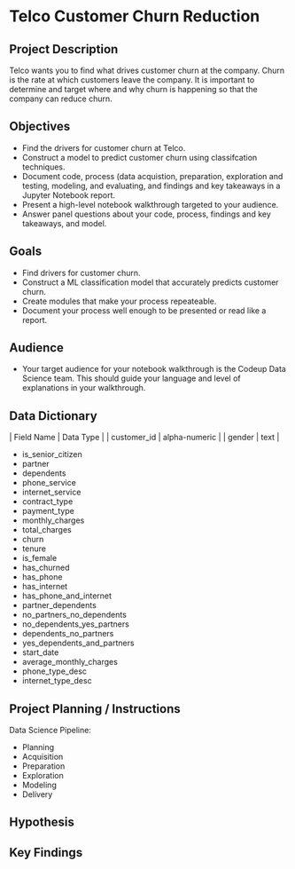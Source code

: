 # Telco Customer Churn Reduction

## Project Description
Telco wants you to find what drives customer churn at the company. Churn is the rate at which customers leave the company. It is important to determine and target where and why churn is happening so that the company can reduce churn. 

## Objectives
- Find the drivers for customer churn at Telco.
- Construct a model to predict customer churn using classifcation techniques.
- Document code, process (data acquistion, preparation, exploration and testing, modeling, and evaluating, and findings and key takeaways in a Jupyter Notebook report.
- Present a high-level notebook walkthrough targeted to your audience.
- Answer panel questions about your code, process, findings and key takeaways, and model.

## Goals
- Find drivers for customer churn.
- Construct a ML classification model that accurately predicts customer churn.
- Create modules that make your process repeateable.
- Document your process well enough to be presented or read like a report.

## Audience
- Your target audience for your notebook walkthrough is the Codeup Data Science team. This should guide your language and level of explanations in your walkthrough.

## Data Dictionary

| Field Name | Data Type | 
| customer_id | alpha-numeric |
| gender | text |	
- is_senior_citizen	
- partner	
- dependents	
- phone_service	
- internet_service	
- contract_type	
- payment_type	
- monthly_charges	
- total_charges	
- churn	
- tenure	
- is_female	
- has_churned	
- has_phone	
- has_internet	
- has_phone_and_internet	
- partner_dependents	
- no_partners_no_dependents	
- no_dependents_yes_partners	
- dependents_no_partners	
- yes_dependents_and_partners		
- start_date	
- average_monthly_charges			
- phone_type_desc	
- internet_type_desc	

## Project Planning / Instructions
Data Science Pipeline:
- Planning
- Acquisition
- Preparation
- Exploration
- Modeling 
- Delivery 

## Hypothesis

## Key Findings 